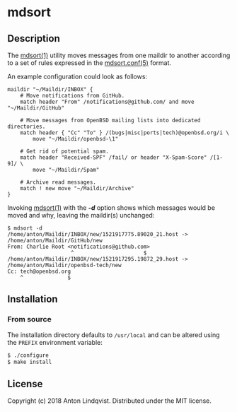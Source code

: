 # mdsort

## Description

The
[mdsort(1)][mdsort]
utility moves messages from one maildir to another according to a set of rules
expressed in the
[mdsort.conf(5)][mdsort.conf]
format.

An example configuration could look as follows:

```
maildir "~/Maildir/INBOX" {
	# Move notifications from GitHub.
	match header "From" /notifications@github.com/ and move "~/Maildir/GitHub"

	# Move messages from OpenBSD mailing lists into dedicated directories.
	match header { "Cc" "To" } /(bugs|misc|ports|tech)@openbsd.org/i \
		move "~/Maildir/openbsd-\1"

	# Get rid of potential spam.
	match header "Received-SPF" /fail/ or header "X-Spam-Score" /[1-9]/ \
		move "~/Maildir/Spam"

	# Archive read messages.
	match ! new move "~/Maildir/Archive"
}
```

Invoking
[mdsort(1)][mdsort]
with the
***-d***
option shows which messages would be moved and why,
leaving the maildir(s) unchanged:

```
$ mdsort -d
/home/anton/Maildir/INBOX/new/1521917775.89020_21.host -> /home/anton/Maildir/GitHub/new
From: Charlie Root <notifications@github.com>
                    ^                      $
/home/anton/Maildir/INBOX/new/1521917295.19872_29.host -> /home/anton/Maildir/openbsd-tech/new
Cc: tech@openbsd.org
    ^              $
```

## Installation

### From source

The installation directory defaults to `/usr/local` and can be altered using the
`PREFIX` environment variable:

```sh
$ ./configure
$ make install
```

## License

Copyright (c) 2018 Anton Lindqvist.
Distributed under the MIT license.

[mdsort]: https://mptre.github.io/mdsort/
[mdsort.conf]: https://mptre.github.io/mdsort/mdsort.conf.5
